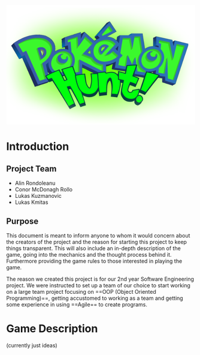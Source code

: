 ![Logo](./RepoResc/logo.png)
# Introduction
## Project Team
- Alin Rondoleanu
- Conor McDonagh Rollo
- Lukas Kuzmanovic
- Lukas Kmitas

## Purpose
This document is meant to inform anyone to whom it would concern about the creators of the project and the reason for starting this project to keep things transparent. This will also include an in-depth description of the game, going into the mechanics and the thought process behind it. Furthermore providing the game rules to those interested in playing the game.

The reason we created this project is for our 2nd year Software Engineering project. We were instructed to set up a team of our choice to start working on a large team project focusing on ==OOP (Object Oriented Programming)==, getting accustomed to working as a team and getting some experience in using ==Agile== to create programs. 

# Game Description
(currently just ideas)

